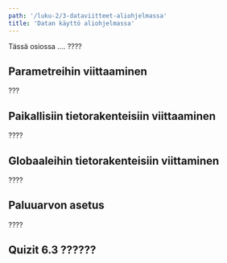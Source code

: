 ```yaml
---
path: '/luku-2/3-dataviitteet-aliohjelmassa'
title: 'Datan käyttö aliohjelmassa'
---
```


<div>
<lead>Tässä osiossa .... ????</lead>
</div>

## Parametreihin viittaaminen
???

## Paikallisiin tietorakenteisiin viittaaminen
????

## Globaaleihin tietorakenteisiin viittaminen
????

## Paluuarvon asetus
????

## Quizit 6.3 ??????
<!-- quiz 6.3.??  ????? -->

<div><quiznator id="5caf0493fd9fd71425c6d6c6"></quiznator></div>
